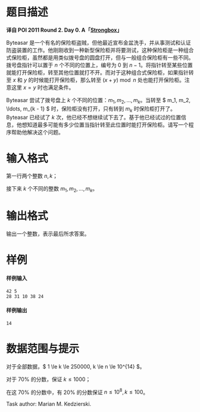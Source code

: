
# 题目描述

**译自 POI 2011 Round 2. Day 0. A「[Strongbox](https://szkopul.edu.pl/problemset/problem/gk8ruZQzdgjzJoQ4eEOdpf68/site/?key=statement)」**

Byteasar 是一个有名的保险柜盗贼，但他最近宣布金盆洗手，并从事测试和认证防盗装置的工作。他刚刚收到一种新型保险柜并将要测试，这种保险柜是一种组合式保险柜，虽然都是用类似拨号盘的圆盘打开，但与一般组合保险柜有一些不同。拨号盘指针可以置于 $n$ 个不同的位置上，编号为 $0$ 到 $n-1$。将指针转至某些位置就能打开保险柜，转至其他位置就打不开。而对于这种组合式保险柜，如果指针转至 $x$ 和 $y$ 的时候能打开保险柜，那么转至 $(x+y)\bmod n$ 处也能打开保险柜。注意这里 $x=y$ 时也满足条件。

Byteasar 尝试了拨号盘上 $k$ 个不同的位置：$m_1,m_2,\ldots ,m_k$。当转至 $ m_1, m_2, \ldots, m_{k - 1} $ 时，保险柜没有打开，只有转到 $m_k$ 时保险柜打开了。Byteasar 已经试了 $k$ 次，他已经不想继续试下去了。基于他已经试过的位置信息，他想知道最多可能有多少位置当指针转至此位置时能打开保险柜。请写一个程序帮助他解决这个问题。

# 输入格式

第一行两个整数 $n,k$；

接下来 $k$ 个不同的整数 $m_1,m_2,\ldots ,m_k$。


# 输出格式

输出一个整数，表示最后所求答案。

# 样例

#### 样例输入
```plain
42 5
28 31 10 38 24
```
#### 样例输出
```plain
14
```

# 数据范围与提示

对于全部数据，$ 1 \le k \le 250000, k \le n \le 10^{14} $。

对于 $70\%$ 的分数，保证 $k\le 1000$；

在这 $70\%$ 的分数中，有 $20\%$ 的分数保证 $n\le 10^8,k\le 100$。

Task author: Marian M. Kedzierski.

